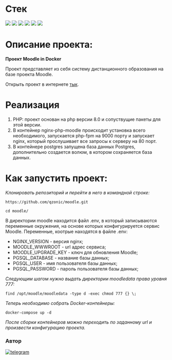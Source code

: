# Стек
<img src="https://img.shields.io/badge/PHP8.0-4169E1?style=for-the-badge"/> <img src="https://img.shields.io/badge/PHP_FPM8.0-008000?style=for-the-badge"/> <img src="https://img.shields.io/badge/Moodle_4.0.4-yellow?style=for-the-badge"/> <img src="https://img.shields.io/badge/Docker-00BFFF?style=for-the-badge"/> <img src="https://img.shields.io/badge/PostgreSQL-87CEEB?style=for-the-badge"/> <img src="https://img.shields.io/badge/Nginx-67c273?style=for-the-badge"/>

# Описание проекта:

**Проект Moodle in Docker**

Проект представляет из себя систему дистанционного образования на базе проекта Moodle.

Открыть проект в интернете [тык](http://91.222.238.96/).

# Реализация

1. PHP: проект основан на php версии 8.0 и сопуствущие пакеты для этой версии.
2. В контейнер nginx-php-moodle происходит установка всего необходимого, запускается php-fpm на 9000 порту и запускает nginx, который прослушивает все запросы к серверу на 80 порт.
3. В контейнере postgres запущена база данных Postgres, дополнительно создается волюм, в котором сохраняется база данных.

# Как запустить проект:

*Клонировать репозиторий и перейти в него в командной строке:*
```
https://github.com/qzonic/moodle.git
```
```
cd moodle/
```

В директории moodle находится файл .env, в который записываются переменные окружения, на основе которых конфигурируется сервис Moodle.
Переменные, коотрые находятся в файле .env:
- NGINX_VERSION - версия nginx;
- MOODLE_WWWROOT - url адрес сервиса;
- MOODLE_UPGRADE_KEY - ключ для обновления Moodle;
- PGSQL_DATABASE - название базы данных;
- PGSQL_USER - имя пользователя базы данных;
- PGSQL_PASSWORD - пароль пользователя базы данных;

*Следующим шагом нужно выдать директории moodledata права уровня 777:*
```
find /opt/moodle/moodledata -type d -exec chmod 777 {} \;
```
*Теперь необходимо собрать Docker-контейнеры:*
```
docker-compose up -d
```

*После сборки контейнеров можно переходить по заданному url и произвести конфигурацию проекта.*


### Автор
[![telegram](https://img.shields.io/badge/Telegram-Join-blue)](https://t.me/qzonic)
